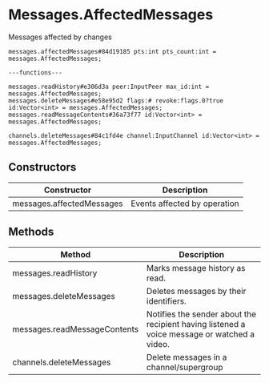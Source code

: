 # Messages.AffectedMessages
Messages affected by changes

```
messages.affectedMessages#84d19185 pts:int pts_count:int = messages.AffectedMessages;

---functions---

messages.readHistory#e306d3a peer:InputPeer max_id:int = messages.AffectedMessages;
messages.deleteMessages#e58e95d2 flags:# revoke:flags.0?true id:Vector<int> = messages.AffectedMessages;
messages.readMessageContents#36a73f77 id:Vector<int> = messages.AffectedMessages;

channels.deleteMessages#84c1fd4e channel:InputChannel id:Vector<int> = messages.AffectedMessages;
```

## Constructors
| Constructor | Description |
| ---- | ----------- |
| messages.affectedMessages | Events affected by operation |


## Methods
| Method | Description |
| ---- | ----------- |
| messages.readHistory | Marks message history as read. |
| messages.deleteMessages | Deletes messages by their identifiers. |
| messages.readMessageContents | Notifies the sender about the recipient having listened a voice message or watched a video. |
| channels.deleteMessages | Delete messages in a channel/supergroup |


